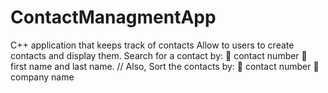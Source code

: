# ContactManagmentApp
C++ application that keeps track of contacts
Allow to users to create contacts and display them. Search for a contact by: 
	contact number
	first name and last name. //
Also,	Sort the contacts by:
	contact number
	company name
